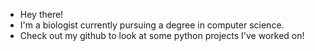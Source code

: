 - Hey there!
- I'm a biologist currently pursuing a degree in computer science.
- Check out my github to look at some python projects I've worked on!


<!---
ermertP/ermertP is a ✨ special ✨ repository because its `README.md` (this file) appears on your GitHub profile.
You can click the Preview link to take a look at your changes.
--->
